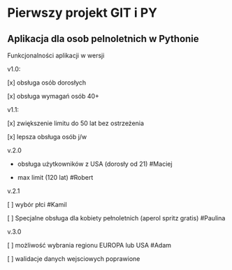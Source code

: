 # Pierwszy projekt GIT i PY

## Aplikacja dla osob pelnoletnich w Pythonie

Funkcjonalności aplikacji w wersji


v1.0:

[x] obsługa osób dorosłych

[x] obsługa wymagań osób 40+

v1.1:

[x] zwiększenie limitu do 50 lat bez ostrzeżenia

[x] lepsza obsługa osób j/w

v.2.0

- obsługa użytkowników z USA (dorosły od 21) #Maciej

- max limit (120 lat) #Robert


v.2.1

[ ] wybór płci #Kamil

[ ] Specjalne obsługa dla kobiety pełnoletnich (aperol spritz gratis) #Paulina

v.3.0

[ ] możliwość wybrania regionu EUROPA lub USA #Adam

[ ] walidacje danych wejsciowych poprawione

